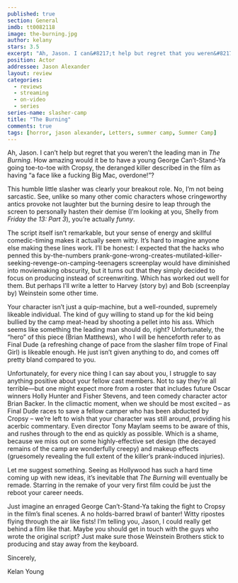 ```yaml
---
published: true
section: General
imdb: tt0082118
image: the-burning.jpg
author: kelany 
stars: 3.5
excerpt: "Ah, Jason. I can&#8217;t help but regret that you weren&#8217;t the leading man in <em>The Burning</em>."
position: Actor
addressee: Jason Alexander
layout: review
categories:
  - reviews
  - streaming
  - on-video
  - series
series-name: slasher-camp
title: "The Burning"
comments: true
tags: [horror, jason alexander, Letters, summer camp, Summer Camp]
---
```

<p>Ah, Jason. I can&#8217;t help but regret that you weren&#8217;t the leading man in <em>The Burning</em>. How amazing would it be to have a young George Can&#8217;t-Stand-Ya going toe-to-toe with Cropsy, the deranged killer described in the film as having &ldquo;a face like a fucking Big Mac, overdone!&#8221;?</p>
<p>This humble little slasher was clearly your breakout role. No, I&rsquo;m not being sarcastic. See, unlike so many other comic characters whose cringeworthy antics provoke not laughter but the burning desire to leap through the screen to personally hasten their demise (I&rsquo;m looking at you, Shelly from <em>Friday the 13: Part 3</em>), you&rsquo;re actually <em>funny</em>.</p>
<p>The script itself isn&#8217;t remarkable, but your sense of energy and skillful comedic-timing makes it actually seem witty. It&#8217;s hard to imagine anyone else making these lines work. I&rsquo;ll be honest: I expected that the hacks who penned this by-the-numbers prank-gone-wrong-creates-mutilated-killer-seeking-revenge-on-camping-teenagers screenplay would have diminished into moviemaking obscurity, but it turns out that they simply decided to focus on producing instead of screenwriting. Which has worked out well for them. But perhaps I&rsquo;ll write a letter to Harvey (story by) and Bob (screenplay by) Weinstein some other time.</p>
<p>Your character isn&#8217;t just a quip-machine, but a well-rounded, supremely likeable individual. The kind of guy willing to stand up for the kid being bullied by the camp meat-head by shooting a pellet into his ass. Which seems like something the leading man should do, right? Unfortunately, the &ldquo;hero&rdquo; of this piece (Brian Matthews), who I will be henceforth refer to as Final Dude (a refreshing change of pace from the slasher film trope of Final Girl) is likeable enough. He just isn&#8217;t given anything to do, and comes off pretty bland compared to you.&nbsp;</p>
<p>Unfortunately, for every nice thing I can say about you, I struggle to say anything positive about your fellow cast members. Not to say they&#8217;re all terrible&mdash;but one might expect more from a roster that includes future Oscar winners Holly Hunter and Fisher Stevens, and teen comedy character actor Brian Backer. In the climactic moment, when we should be most excited &ndash; as Final Dude races to save a fellow camper who has been abducted by Cropsy &ndash; we&rsquo;re left to wish that your character was still around, providing his acerbic commentary. Even director Tony Maylam seems to be aware of this, and rushes through to the end as quickly as possible. Which is a shame, because we miss out on some highly-effective set design (the decayed remains of the camp are wonderfully creepy) and makeup effects (gruesomely revealing the full extent of the killer&rsquo;s prank-induced injuries).</p>
<p>Let me suggest something. Seeing as Hollywood has such a hard time coming up with new ideas, it&rsquo;s inevitable that <em>The Burning</em> will eventually be remade. Starring in the remake of your very first film could be just the reboot your career needs.</p>
<p>Just imagine an enraged George Can&rsquo;t-Stand-Ya taking the fight to Cropsy in the film&#8217;s final scenes. A no holds-barred brawl of banter! Witty ripostes flying through the air like fists! I&rsquo;m telling you, Jason, I could really get behind a film like that. Maybe you should get in touch with the guys who wrote the original script? Just make sure those Weinstein Brothers stick to producing and stay away from the keyboard.</p>
<p>Sincerely,</p>
<p>Kelan Young<br /> <br />
